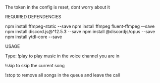 The token in the config is reset, dont worry about it

REQUIRED DEPENDENCIES

npm install ffmpeg-static --save
npm install ffmpeg fluent-ffmpeg --save
npm install discord.js@^12.5.3 --save
npm install @discordjs/opus --save
npm install ytdl-core --save

USAGE

Type:
!play <YoutubeLink>
to play music in the voice channel you are in

!skip
to skip the current song

!stop
to remove all songs in the queue and leave the call
